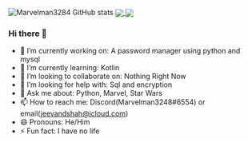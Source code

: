 ![Marvelman3284 GitHub stats](https://github-readme-stats.vercel.app/api?username=marvelman3284&show_icons=true&theme=blue-green)
<a href="https://github.com/marvelman3284/Python-Password-Manager">
  <img align="center" src="https://github-readme-stats.vercel.app/api/pin/?username=marvelman3284&repo=Python-Password-Manager" />
</a>
<a href="https://github.com/marvelman3284/Python-Password-Manager">
  <img align="center" src="https://github-readme-stats.vercel.app/api/pin/?username=marvelman3284&repo=Python-Password-Manager" />
</a>
### Hi there 👋

- 🔭 I’m currently working on: A password manager using python and mysql
- 🌱 I’m currently learning: Kotlin
- 👯 I’m looking to collaborate on: Nothing Right Now
- 🤔 I’m looking for help with: Sql and encryption
- 💬 Ask me about: Python, Marvel, Star Wars
- 📫 How to reach me: Discord(Marvelman3248#6554) or email(jeevandshah@icloud.com)
- 😄 Pronouns: He/Him
- ⚡ Fun fact: I have no life

